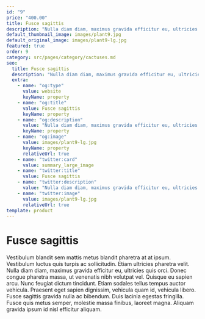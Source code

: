 ```yaml
---
id: "9"
price: "400.00"
title: Fusce sagittis
description: "Nulla diam diam, maximus gravida efficitur eu, ultricies quis orci."
default_thumbnail_image: images/plant9.jpg
default_original_image: images/plant9-lg.jpg
featured: true
order: 9
category: src/pages/category/cactuses.md
seo:
  title: Fusce sagittis
  description: "Nulla diam diam, maximus gravida efficitur eu, ultricies quis orci"
  extra:
    - name: "og:type"
      value: website
      keyName: property
    - name: "og:title"
      value: Fusce sagittis
      keyName: property
    - name: "og:description"
      value: "Nulla diam diam, maximus gravida efficitur eu, ultricies quis orci"
      keyName: property
    - name: "og:image"
      value: images/plant9-lg.jpg
      keyName: property
      relativeUrl: true
    - name: "twitter:card"
      value: summary_large_image
    - name: "twitter:title"
      value: Fusce sagittis
    - name: "twitter:description"
      value: "Nulla diam diam, maximus gravida efficitur eu, ultricies quis orci"
    - name: "twitter:image"
      value: images/plant9-lg.jpg
      relativeUrl: true
template: product
---
```


# Fusce sagittis

Vestibulum blandit sem mattis metus blandit pharetra at at ipsum. Vestibulum luctus quis turpis ac sollicitudin. Etiam ultricies pharetra velit. Nulla diam diam, maximus gravida efficitur eu, ultricies quis orci. Donec congue pharetra massa, ut venenatis nibh volutpat vel. Quisque eu sapien arcu. Nunc feugiat dictum tincidunt. Etiam sodales tellus tempus auctor vehicula. Praesent eget sapien dignissim, vehicula quam id, vehicula libero. Fusce sagittis gravida nulla ac bibendum. Duis lacinia egestas fringilla. Fusce quis metus semper, molestie massa finibus, laoreet magna. Aliquam gravida ipsum id nisl efficitur aliquam.
